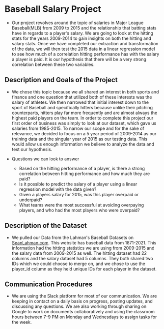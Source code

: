 # Baseball Salary Project
- Our project revolves around the topic of salaries in Major League Baseball(MLB) from 2009 to 2015 and the relationship that batting stats have in regards to a player's salary. We are going to look at the hitting stats for the years 2009-2014 to gain insights on both the hitting and salary stats. Once we have completed our extraction and transformation of the data, we will then test the 2015 data in a linear regression model to see how much of a correlation hitting performance has with the salary a player is paid. It is our hypothesis that there will be a very strong correlation between these two variables.
 
## Description and Goals of the Project

- We chose this topic because we all shared an interest in both sports and finance and one question that utilized both of these interests was the salary of athletes. We then narrowed that initial interest down to the sport of Baseball and specifically hitters because unlike their pitching counterparts, hitters play far more frequently and are almost always the highest paid players on the team. In order to complete this project our first order of business was simply to look at our dataset, which gave us salaries from 1985-2015. To narrow our scope and for the sake of relevance, we decided to focus on a 5 year period of 2009-2014 as our training data and the singular year of 2015 as our testing data. This would allow us enough information we believe to analyze the data and test our hypothesis. 


- Questions we can look to answer 
  - Based on the hitting performance of a player, is there a strong correlation between hitting performance and how much they are paid?
  - Is it possible to predict the salary of a player using a linear regression model with the data given?
  - Given a players salary for 2015, was this player overpaid or underpaid?
  - What teams were the most successful at avoiding overpaying players, and who had the most players who were overpaid?


## Description of the Dataset

- We pulled our Data from the Lahman's Baseball Datasets on [SeanLahman.com](https://www.seanlahman.com/baseball-archive/statistics/). This website has baseball data from 1871-2021. This information had the hitting statistics we are using from 2009-2015 and the salary data from 2009-2015 as well. The hitting dataset had 22 columns and the salary dataset had 5 columns. They both shared two IDs which we could choose to merge on, and we chose to use the player_id column as they held unique IDs for each player in the dataset.

## Communication Procedures
- We are using the Slack platform for most of our communication. We are keeping in contact on a daily basis on progress, posting updates, and discussing any questions. We are also working through sharing on Google to work on documents collaboratively and using the classroom hours between 7-9 PM on Monday and Wednesdays to assign tasks for the week.
